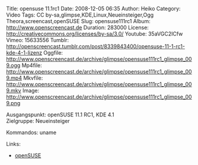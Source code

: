 Title: opensuse 11.1rc1
Date: 2008-12-05 06:35
Author: Heiko
Category: Video
Tags: CC by-sa,glimpse,KDE,Linux,Neueinsteiger,Ogg Theora,screencast,openSUSE
Slug: opensuse111rc1
Album: http://www.openscreencast.de
Duration: 283000
License: http://creativecommons.org/licenses/by-sa/3.0/
Youtube: 35aVGC2ICfw
Vimeo: 15633556
Tumblr: http://openscreencast.tumblr.com/post/8339843400/opensuse-11-1-rc1-kde-4-1-lizenz
Oggfile: http://www.openscreencast.de/archive/glimpse/opensuse111rc1_glimpse_009.ogg
Mp4file: http://www.openscreencast.de/archive/glimpse/opensuse111rc1_glimpse_009.mp4
Mkvfile: http://www.openscreencast.de/archive/glimpse/opensuse111rc1_glimpse_009.mkv
Image: http://www.openscreencast.de/archive/glimpse/opensuse111rc1_glimpse_009.png

Ausgangspunkt: openSUSE 11.1 RC1, KDE 4.1  
Zielgruppe: Neueinsteiger  

Kommandos: uname

Links:

  * [openSUSE](http://de.opensuse.org/)

